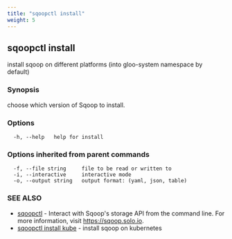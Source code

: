 ```yaml
---
title: "sqoopctl install"
weight: 5
---
```

## sqoopctl install

install sqoop on different platforms (into gloo-system namespace by default)

### Synopsis

choose which version of Sqoop to install.

### Options

```
  -h, --help   help for install
```

### Options inherited from parent commands

```
  -f, --file string     file to be read or written to
  -i, --interactive     interactive mode
  -o, --output string   output format: (yaml, json, table)
```

### SEE ALSO

* [sqoopctl](../sqoopctl)	 - Interact with Sqoop's storage API from the command line. 
For more information, visit https://sqoop.solo.io.
* [sqoopctl install kube](../sqoopctl_install_kube)	 - install sqoop on kubernetes

